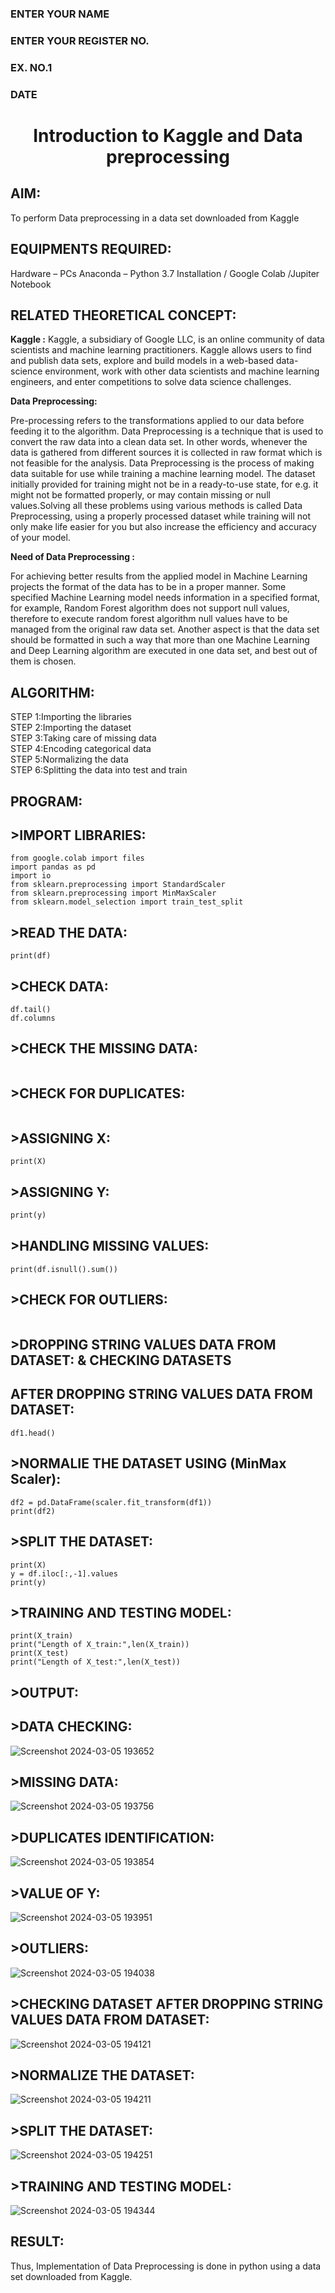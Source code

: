 <H3>ENTER YOUR NAME</H3>
<H3>ENTER YOUR REGISTER NO.</H3>
<H3>EX. NO.1</H3>
<H3>DATE</H3>
<H1 ALIGN =CENTER> Introduction to Kaggle and Data preprocessing</H1>

## AIM:

To perform Data preprocessing in a data set downloaded from Kaggle

## EQUIPMENTS REQUIRED:
Hardware – PCs
Anaconda – Python 3.7 Installation / Google Colab /Jupiter Notebook

## RELATED THEORETICAL CONCEPT:

**Kaggle :**
Kaggle, a subsidiary of Google LLC, is an online community of data scientists and machine learning practitioners. Kaggle allows users to find and publish data sets, explore and build models in a web-based data-science environment, work with other data scientists and machine learning engineers, and enter competitions to solve data science challenges.

**Data Preprocessing:**

Pre-processing refers to the transformations applied to our data before feeding it to the algorithm. Data Preprocessing is a technique that is used to convert the raw data into a clean data set. In other words, whenever the data is gathered from different sources it is collected in raw format which is not feasible for the analysis.
Data Preprocessing is the process of making data suitable for use while training a machine learning model. The dataset initially provided for training might not be in a ready-to-use state, for e.g. it might not be formatted properly, or may contain missing or null values.Solving all these problems using various methods is called Data Preprocessing, using a properly processed dataset while training will not only make life easier for you but also increase the efficiency and accuracy of your model.

**Need of Data Preprocessing :**

For achieving better results from the applied model in Machine Learning projects the format of the data has to be in a proper manner. Some specified Machine Learning model needs information in a specified format, for example, Random Forest algorithm does not support null values, therefore to execute random forest algorithm null values have to be managed from the original raw data set.
Another aspect is that the data set should be formatted in such a way that more than one Machine Learning and Deep Learning algorithm are executed in one data set, and best out of them is chosen.


## ALGORITHM:
STEP 1:Importing the libraries<BR>
STEP 2:Importing the dataset<BR>
STEP 3:Taking care of missing data<BR>
STEP 4:Encoding categorical data<BR>
STEP 5:Normalizing the data<BR>
STEP 6:Splitting the data into test and train<BR>

##  PROGRAM:
 ## >IMPORT LIBRARIES:
 ~~~#import libraries
from google.colab import files
import pandas as pd
import io
from sklearn.preprocessing import StandardScaler
from sklearn.preprocessing import MinMaxScaler
from sklearn.model_selection import train_test_split
~~~

## >READ THE DATA:
~~~df = pd.read_csv('Churn_Modelling.csv')
print(df)
~~~

## >CHECK DATA:
~~~df.head()
df.tail()
df.columns
~~~

## >CHECK THE MISSING DATA:
~~~print(df.isnull().sum())
~~~

## >CHECK FOR DUPLICATES:
~~~df.duplicated()
~~~

## >ASSIGNING X:
~~~X = df.iloc[:, :-1].values
print(X)
~~~

## >ASSIGNING Y:
~~~y = df.iloc[:,-1].values
print(y)
~~~

## >HANDLING MISSING VALUES:
~~~df.fillna(df.mean().round(1), inplace=True)
print(df.isnull().sum())
~~~

## >CHECK FOR OUTLIERS:
~~~df.describe()
~~~

## >DROPPING STRING VALUES DATA FROM DATASET: & CHECKING DATASETS
##  AFTER DROPPING STRING VALUES DATA FROM DATASET:
~~~df1 = df.drop(['Surname','Geography','Gender'],axis=1)
df1.head()
~~~

## >NORMALIE THE DATASET USING (MinMax Scaler):
~~~scaler = MinMaxScaler()
df2 = pd.DataFrame(scaler.fit_transform(df1))
print(df2)
~~~

## >SPLIT THE DATASET:
~~~X = df.iloc[:, :-1].values
print(X)
y = df.iloc[:,-1].values
print(y)
~~~

## >TRAINING AND TESTING MODEL:
~~~X_train, X_test, y_train, y_test = train_test_split(X, y, test_size = 0.2)
print(X_train)
print("Length of X_train:",len(X_train))
print(X_test)
print("Length of X_test:",len(X_test))
~~~

## >OUTPUT:
## >DATA CHECKING:
![Screenshot 2024-03-05 193652](https://github.com/Lavanyajoyce/Ex-1-NN/assets/119393929/742baa47-bb4b-4b43-be97-74f99701c5bb)

## >MISSING DATA:
![Screenshot 2024-03-05 193756](https://github.com/Lavanyajoyce/Ex-1-NN/assets/119393929/2675212d-7eba-4a61-b845-03c18f072699)

## >DUPLICATES IDENTIFICATION:
![Screenshot 2024-03-05 193854](https://github.com/Lavanyajoyce/Ex-1-NN/assets/119393929/20ac822f-f9cb-4ac3-a6e2-bad33d4df9e6)

## >VALUE OF Y:
![Screenshot 2024-03-05 193951](https://github.com/Lavanyajoyce/Ex-1-NN/assets/119393929/666d43a7-57ce-4d25-b2e6-f8b2b74b9808)

## >OUTLIERS:
![Screenshot 2024-03-05 194038](https://github.com/Lavanyajoyce/Ex-1-NN/assets/119393929/87a795d5-5817-411a-9de7-d5a7473dc4a0)

## >CHECKING DATASET AFTER DROPPING STRING VALUES DATA FROM DATASET:
![Screenshot 2024-03-05 194121](https://github.com/Lavanyajoyce/Ex-1-NN/assets/119393929/8b0fc241-2dc9-4694-8dc0-080653912e5c)

## >NORMALIZE THE DATASET:
![Screenshot 2024-03-05 194211](https://github.com/Lavanyajoyce/Ex-1-NN/assets/119393929/45324a01-c04b-481f-92e8-9e31f0e939a2)

## >SPLIT THE DATASET:
![Screenshot 2024-03-05 194251](https://github.com/Lavanyajoyce/Ex-1-NN/assets/119393929/ea12848f-ff84-400d-ab27-d2ba630f4d7f)

## >TRAINING AND TESTING MODEL:
![Screenshot 2024-03-05 194344](https://github.com/Lavanyajoyce/Ex-1-NN/assets/119393929/a2004fb5-0243-4072-8364-6676333b49ca)


## RESULT:
Thus, Implementation of Data Preprocessing is done in python  using a data set downloaded from Kaggle.


